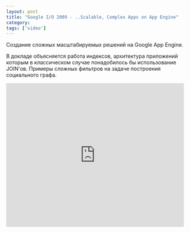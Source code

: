 ```yaml
---
layout: post
title: "Google I/O 2009 - ..Scalable, Complex Apps on App Engine"
category: 
tags: ['video']
---
```

Создание сложных масштабируемых решений на Google App Engine. 

В докладе объясняется работа индексов, архитектура приложений которым в классическом случае понадобилось бы использование JOIN'ов. Примеры сложных фильтров на задаче построения социального графа.

<iframe title="YouTube video player" width="480" height="390" src="http://www.youtube.com/embed/AgaL6NGpkB8" frameborder="0" allowfullscreen></iframe>
